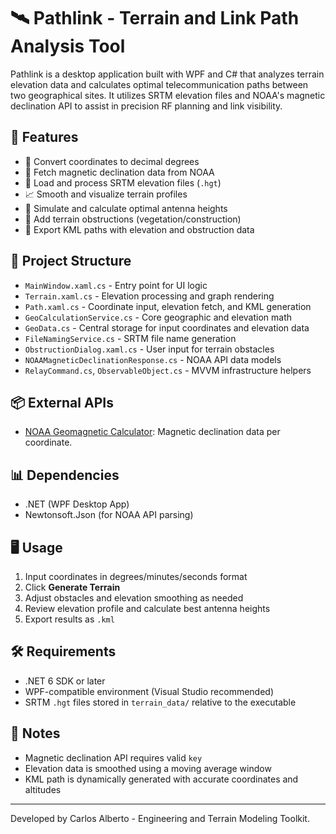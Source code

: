 # 🛰️ Pathlink - Terrain and Link Path Analysis Tool

Pathlink is a desktop application built with WPF and C# that analyzes terrain elevation data and calculates optimal telecommunication paths between two geographical sites. It utilizes SRTM elevation files and NOAA's magnetic declination API to assist in precision RF planning and link visibility.

## 🚀 Features

-   📍 Convert coordinates to decimal degrees
-   🧭 Fetch magnetic declination data from NOAA
-   🌄 Load and process SRTM elevation files (`.hgt`)
-   📈 Smooth and visualize terrain profiles
-   📡 Simulate and calculate optimal antenna heights
-   🌿 Add terrain obstructions (vegetation/construction)
-   📂 Export KML paths with elevation and obstruction data

## 🧩 Project Structure

-   `MainWindow.xaml.cs` - Entry point for UI logic
-   `Terrain.xaml.cs` - Elevation processing and graph rendering
-   `Path.xaml.cs` - Coordinate input, elevation fetch, and KML generation
-   `GeoCalculationService.cs` - Core geographic and elevation math
-   `GeoData.cs` - Central storage for input coordinates and elevation data
-   `FileNamingService.cs` - SRTM file name generation
-   `ObstructionDialog.xaml.cs` - User input for terrain obstacles
-   `NOAAMagneticDeclinationResponse.cs` - NOAA API data models
-   `RelayCommand.cs`, `ObservableObject.cs` - MVVM infrastructure helpers

## 📦 External APIs

-   [NOAA Geomagnetic Calculator](https://www.ngdc.noaa.gov/geomag-web/): Magnetic declination data per coordinate.

## 📊 Dependencies

-   .NET (WPF Desktop App)
-   Newtonsoft.Json (for NOAA API parsing)

## 🖥️ Usage

1. Input coordinates in degrees/minutes/seconds format
2. Click **Generate Terrain**
3. Adjust obstacles and elevation smoothing as needed
4. Review elevation profile and calculate best antenna heights
5. Export results as `.kml`

## 🛠️ Requirements

-   .NET 6 SDK or later
-   WPF-compatible environment (Visual Studio recommended)
-   SRTM `.hgt` files stored in `terrain_data/` relative to the executable

## 📝 Notes

-   Magnetic declination API requires valid `key`
-   Elevation data is smoothed using a moving average window
-   KML path is dynamically generated with accurate coordinates and altitudes

---

Developed by Carlos Alberto - Engineering and Terrain Modeling Toolkit.
